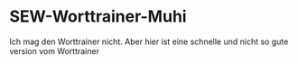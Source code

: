 # SEW-Worttrainer-Muhi

Ich mag den Worttrainer nicht. Aber hier ist eine schnelle und nicht so gute version vom Worttrainer